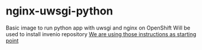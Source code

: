 # nginx-uwsgi-python
Basic image to run python app with uwsgi and nginx on OpenShift
Will be used to install invenio repository
[We are using those instructions as starting point](https://towardsdatascience.com/how-to-do-rapid-prototyping-with-flask-uwsgi-nginx-and-docker-on-openshift-f0ef144033cb)
